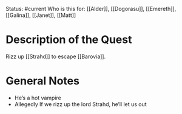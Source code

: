 Status: #current 
Who is this for: [[Alder]], [[Dogorasu]], [[Emereth]], [[Galina]], [[Janet]], [[Matt]] 

# Description of the Quest
Rizz up [[Strahd]] to escape [[Barovia]].
# General Notes
- He’s a hot vampire
- Allegedly If we rizz up the lord Strahd, he’ll let us out